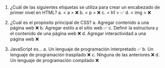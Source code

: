 1. ¿Cuál de las siguientes etiquetas se utiliza para crear un encabezado de primer nivel en HTML?
a. < a > ❌
b. < p > ❌
c. < h1 > ✅
d. < img > ❌

2. ¿Cuál es el propósito principal de CSS?
a. Agregar contenido a una página web ❌
b. Agregar estilo a el sitio web ✅
c. Definir la estructura y el contenido de una página web ❌
d. Agregar interactividad a una página web ❌

3. JavaScript es…
a. Un lenguaje de programación interpretado ✅
b. Un lenguaje de programación traspilado ❌
c. Ninguna de las anteriores ❌
d. Un lenguaje de programación compilado ❌